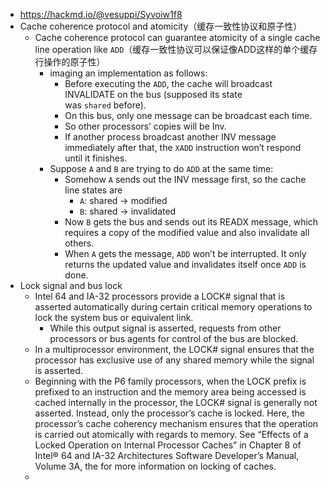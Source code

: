 - https://hackmd.io/@vesuppi/Syvoiw1f8
- Cache coherence protocol and atomicity（缓存一致性协议和原子性）
	- Cache coherence protocol can guarantee atomicity of a single cache line operation like `ADD`（缓存一致性协议可以保证像ADD这样的单个缓存行操作的原子性）
		- imaging an implementation as follows:
			- Before executing the `ADD`, the cache will broadcast INVALIDATE on the bus (supposed its state was `shared` before).
			- On this bus, only one message can be broadcast each time.
			- So other processors’ copies will be Inv.
			- If another process broadcast another INV message immediately after that, the `XADD` instruction won’t respond until it finishes.
		- Suppose `A` and `B` are trying to do `ADD` at the same time:
			- Somehow `A` sends out the INV message first, so the cache line states are
				- `A`: shared → modified
				- `B`: shared → invalidated
			- Now `B` gets the bus and sends out its READX message, which requires a copy of the modified value and also invalidate all others.
			- When `A` gets the message, `ADD` won’t be interrupted. It only returns the updated value and invalidates itself once `ADD` is done.
- Lock signal and bus lock
	- Intel 64 and IA-32 processors provide a LOCK# signal that is asserted automatically during certain critical memory operations to lock the system bus or equivalent link.
		- While this output signal is asserted, requests from other processors or bus agents for control of the bus are blocked.
	- In a multiprocessor environment, the LOCK# signal ensures that the processor has exclusive use of any shared memory while the signal is asserted.
	- Beginning with the P6 family processors, when the LOCK prefix is prefixed to an instruction and the memory area being accessed is cached internally in the processor, the LOCK# signal is generally not asserted. Instead, only the processor’s cache is locked. Here, the processor’s cache coherency mechanism ensures that the operation is carried out atomically with regards to memory. See “Effects of a Locked Operation on Internal Processor Caches” in Chapter 8 of Intel® 64 and IA-32 Architectures Software Developer’s Manual, Volume 3A, the for more information on locking of caches.
	-